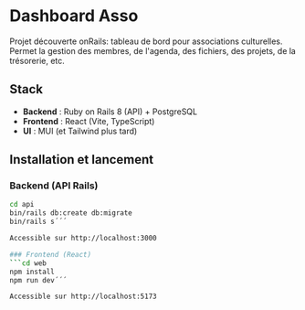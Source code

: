 # Dashboard Asso

Projet découverte onRails: tableau de bord pour associations culturelles.  
Permet la gestion des membres, de l'agenda, des fichiers, des projets, de la trésorerie, etc.

## Stack
- **Backend** : Ruby on Rails 8 (API) + PostgreSQL  
- **Frontend** : React (Vite, TypeScript)  
- **UI** : MUI (et Tailwind plus tard)

## Installation et lancement

### Backend (API Rails)
```bash
cd api
bin/rails db:create db:migrate
bin/rails s´´´

Accessible sur http://localhost:3000

### Frontend (React)
```cd web
npm install
npm run dev´´´

Accessible sur http://localhost:5173
